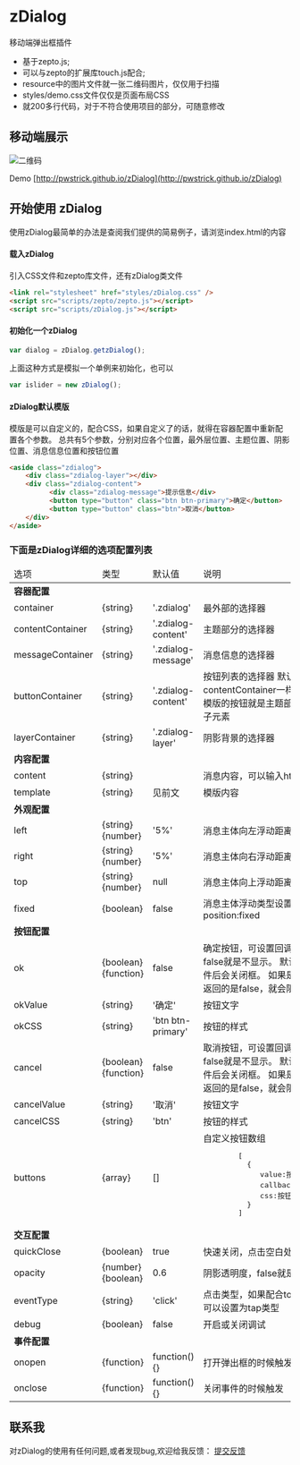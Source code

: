 # zDialog
移动端弹出框插件

- 基于zepto.js;
- 可以与zepto的扩展库touch.js配合;
- resource中的图片文件就一张二维码图片，仅仅用于扫描
- styles/demo.css文件仅仅是页面布局CSS
- 就200多行代码，对于不符合使用项目的部分，可随意修改

## 移动端展示
![二维码](http://pwstrick.github.io/zDialog/resource/qrcode1.png) 

Demo [http://pwstrick.github.io/zDialog](http://pwstrick.github.io/zDialog)

## 开始使用 zDialog

使用zDialog最简单的办法是查阅我们提供的简易例子，请浏览index.html的内容

#### 载入zDialog

引入CSS文件和zepto库文件，还有zDialog类文件
``` html
<link rel="stylesheet" href="styles/zDialog.css" />
<script src="scripts/zepto/zepto.js"></script>
<script src="scripts/zDialog.js"></script>
```

#### 初始化一个zDialog

``` javascript
var dialog = zDialog.getzDialog();
```

上面这种方式是模拟一个单例来初始化，也可以

``` javascript
var islider = new zDialog();
```

#### zDialog默认模版
模版是可以自定义的，配合CSS，如果自定义了的话，就得在容器配置中重新配置各个参数。
总共有5个参数，分别对应各个位置，最外层位置、主题位置、阴影位置、消息信息位置和按钮位置
``` html
<aside class="zdialog">
	<div class="zdialog-layer"></div>
	<div class="zdialog-content">
		  <div class="zdialog-message">提示信息</div>
		  <button type="button" class="btn btn-primary">确定</button>
		  <button type="button" class="btn">取消</button>
	</div>
</aside>
```

### 下面是zDialog详细的选项配置列表
<table>
<thead>
    <tr>
        <td>选项</td>
        <td>类型</td>
        <td>默认值</td>
        <td>说明</td>
    </tr>
</thead>
<tbody>
    <tr>
        <td colspan="4"><b>容器配置</b></td>
    </tr>
    <tr>
        <td>container</td>
        <td>{string}</td>
        <td>'.zdialog'</td>
        <td>最外部的选择器</td>
    </tr>
    <tr>
        <td>contentContainer</td>
        <td>{string}</td>
        <td>'.zdialog-content'</td>
        <td>主题部分的选择器</td>
    </tr>
    <tr>
        <td>messageContainer</td>
        <td>{string}</td>
        <td>'.zdialog-message'</td>
        <td>消息信息的选择器</td>
    </tr>
    <tr>
        <td>buttonContainer</td>
        <td>{string}</td>
        <td>'.zdialog-content'</td>
        <td>按钮列表的选择器
        默认值和contentContainer一样
        因为默认模版的按钮就是主题部分的直接子元素</td>
    </tr>
    <tr>
        <td>layerContainer</td>
        <td>{string}</td>
        <td>'.zdialog-layer'</td>
        <td>阴影背景的选择器</td>
    </tr>
    <tr>
        <td colspan="4"><b>内容配置</b></td>
    </tr>
    <tr>
        <td>content</td>
        <td>{string}</td>
        <td></td>
        <td>消息内容，可以输入html标签</td>
    </tr>
    <tr>
        <td>template</td>
        <td>{string}</td>
        <td>见前文</td>
        <td>模版内容</td>
    </tr>
    <tr>
        <td colspan="4"><b>外观配置</b></td>
    </tr>
    <tr>
        <td>left</td>
        <td>{string}
        {number}</td>
        <td>'5%'</td>
        <td>消息主体向左浮动距离</td>
    </tr>
    <tr>
        <td>right</td>
        <td>{string}
        {number}</td>
        <td>'5%'</td>
        <td>消息主体向右浮动距离</td>
    </tr>
    <tr>
        <td>top</td>
        <td>{string}
        {number}</td>
        <td>null</td>
        <td>消息主体向上浮动距离</td>
    </tr>
    <tr>
        <td>fixed</td>
        <td>{boolean}</td>
        <td>false</td>
        <td>消息主体浮动类型设置为：position:fixed</td>
    </tr>
    <tr>
        <td colspan="4"><b>按钮配置</b></td>
    </tr>
    <tr>
        <td>ok</td>
        <td>{boolean}
        {function}</td>
        <td>false</td>
        <td>确定按钮，可设置回调函数，false就是不显示。
        默认触发事件后会关闭框。
        如果是回调函数返回的是false，就会阻止关闭
        </td>
    </tr>
    <tr>
        <td>okValue</td>
        <td>{string}</td>
        <td>'确定'</td>
        <td>按钮文字</td>
    </tr>
    <tr>
        <td>okCSS</td>
        <td>{string}</td>
        <td>'btn btn-primary'</td>
        <td>按钮的样式</td>
    </tr>
    <tr>
        <td>cancel</td>
        <td>{boolean}
        {function}</td>
        <td>false</td>
        <td>取消按钮，可设置回调函数，false就是不显示。
        默认触发事件后会关闭框。
        如果是回调函数返回的是false，就会阻止关闭
        </td>
    </tr>
    <tr>
        <td>cancelValue</td>
        <td>{string}</td>
        <td>'取消'</td>
        <td>按钮文字</td>
    </tr>
    <tr>
        <td>cancelCSS</td>
        <td>{string}</td>
        <td>'btn'</td>
        <td>按钮的样式</td>
    </tr>
    <tr>
        <td>buttons</td>
        <td>{array}</td>
        <td>[]</td>
        <td>自定义按钮数组
        <pre>
        [
          {
             value:按钮内容,
             callback:回调函数,
             css:按钮样式
          }
        ]</pre>
        </td>
    </tr>
    <tr>
        <td colspan="4"><b>交互配置</b></td>
    </tr>
    <tr>
        <td>quickClose</td>
        <td>{boolean}</td>
        <td>true</td>
        <td>快速关闭，点击空白处关闭</td>
    </tr>
    <tr>
        <td>opacity</td>
        <td>{number}
        {boolean}</td>
        <td>0.6</td>
        <td>阴影透明度，false就是完全透明</td>
    </tr>
    <tr>
        <td>eventType</td>
        <td>{string}</td>
        <td>'click'</td>
        <td>点击类型，如果配合touch.js，可以设置为tap类型</td>
    </tr>
    <tr>
        <td>debug</td>
        <td>{boolean}</td>
        <td>false</td>
        <td>开启或关闭调试</td>
    </tr>
    <tr>
        <td colspan="4"><b>事件配置</b></td>
    </tr>
    <tr>
        <td>onopen</td>
        <td>{function}</td>
        <td>function(){}</td>
        <td>打开弹出框的时候触发</td>
    </tr>
    <tr>
        <td>onclose</td>
        <td>{function}</td>
        <td>function(){}</td>
        <td>关闭事件的时候触发</td>
    </tr>
</tbody>
</table>

## 联系我
对zDialog的使用有任何问题,或者发现bug,欢迎给我反馈：
[提交反馈](https://github.com/pwstrick/zDialog/issues/new)

